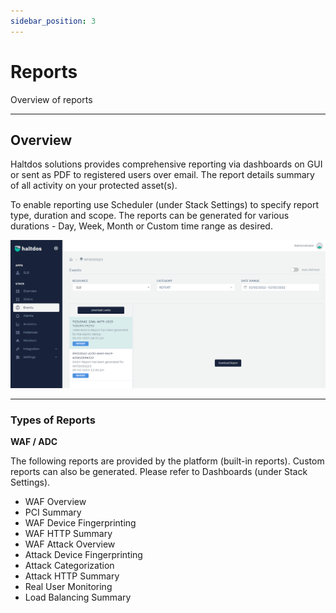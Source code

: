 ```yaml
---
sidebar_position: 3
---
```


# Reports

Overview of reports

---

## Overview

Haltdos solutions provides comprehensive reporting via dashboards on GUI or sent as PDF to registered users over email. The report details summary of all activity on your protected asset(s).

To enable reporting use Scheduler (under Stack Settings) to specify report type, duration and scope. The reports can be generated for various durations - Day, Week, Month or Custom time range as desired.

![reports](/img/platform/v6/docs/reports.png)

---

### Types of Reports

**WAF / ADC**

The following reports are provided by the platform (built-in reports). Custom reports can also be generated. Please refer to Dashboards (under Stack Settings).

- WAF Overview
- PCI Summary
- WAF Device Fingerprinting
- WAF HTTP Summary
- WAF Attack Overview
- Attack Device Fingerprinting
- Attack Categorization
- Attack HTTP Summary
- Real User Monitoring
- Load Balancing Summary
